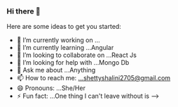 ### Hi there 👋



Here are some ideas to get you started:

- 🔭 I’m currently working on ...
- 🌱 I’m currently learning ...Angular
- 👯 I’m looking to collaborate on ...React Js
- 🤔 I’m looking for help with ...Mongo Db
- 💬 Ask me about ...Anything
- 📫 How to reach me: ...shettyshalini2705@gmail.com
- 😄 Pronouns: ...She/Her
- ⚡ Fun fact: ...One thing I can't leave without is
-->
